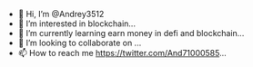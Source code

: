 - 👋 Hi, I’m @Andrey3512
- 👀 I’m interested in blockchain...
- 🌱 I’m currently learning earn money in defi and blockchain...
- 💞️ I’m looking to collaborate on ...
- 📫 How to reach me https://twitter.com/And71000585...

<!---
Andrey3512/Andrey3512 is a ✨ special ✨ repository because its `README.md` (this file) appears on your GitHub profile.
You can click the Preview link to take a look at your changes.
--->

